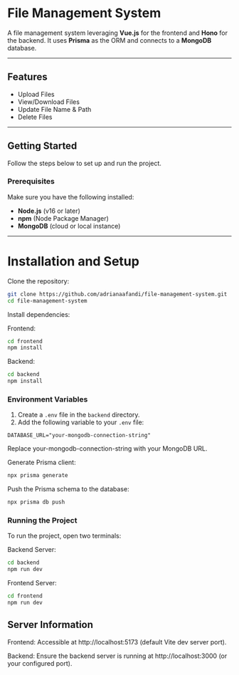 # File Management System
A file management system leveraging **Vue.js** for the frontend and **Hono** for the backend. It uses **Prisma** as the ORM and connects to a **MongoDB** database.

---
## Features
- Upload Files
- View/Download Files
- Update File Name & Path
- Delete Files

---
## Getting Started

Follow the steps below to set up and run the project.

### Prerequisites

Make sure you have the following installed:
- **Node.js** (v16 or later)
- **npm** (Node Package Manager)
- **MongoDB** (cloud or local instance)

---

# Installation and Setup

Clone the repository:
```bash
git clone https://github.com/adrianaafandi/file-management-system.git
cd file-management-system
```


Install dependencies:

Frontend: 
```bash
cd frontend
npm install
```

Backend:
```bash
cd backend
npm install
```
### Environment Variables

1. Create a `.env` file in the `backend` directory.
2. Add the following variable to your `.env` file:

```env
DATABASE_URL="your-mongodb-connection-string"
```
Replace your-mongodb-connection-string with your MongoDB URL.


Generate Prisma client:
```bash
npx prisma generate
```

Push the Prisma schema to the database:
```bash
npx prisma db push
```

### Running the Project
To run the project, open two terminals:

Backend Server:
```bash
cd backend
npm run dev
```
Frontend Server: 
```bash
cd frontend
npm run dev
```

## Server Information
Frontend: Accessible at http://localhost:5173 (default Vite dev server port).

Backend: Ensure the backend server is running at http://localhost:3000 (or your configured port).



